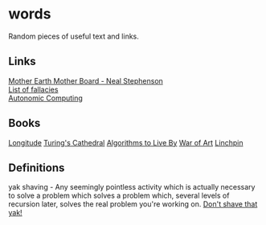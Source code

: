 # words
Random pieces of useful text and links.

## Links
[Mother Earth Mother Board - Neal Stephenson](https://www.wired.com/1996/12/ffglass/)  
[List of fallacies](https://en.wikipedia.org/wiki/List_of_fallacies)  
[Autonomic Computing](https://en.wikipedia.org/wiki/Autonomic_computing)  

## Books
[Longitude](https://en.wikipedia.org/wiki/Longitude_(book))
[Turing's Cathedral](https://www.amazon.com/Turings-Cathedral-Origins-Digital-Universe/dp/1400075998/)
[Algorithms to Live By](https://www.amazon.com/Algorithms-Live-Computer-Science-Decisions/dp/1627790365/)
[War of Art](https://www.amazon.com/War-Art-Through-Creative-Battles/dp/1936891026/)
[Linchpin](https://www.amazon.com/Linchpin-Are-Indispensable-Seth-Godin/dp/1591844096)


## Definitions

yak shaving - Any seemingly pointless activity which is actually necessary to solve a problem which solves a problem which, several levels of recursion later, solves the real problem you're working on. [Don't shave that yak!](http://sethgodin.typepad.com/seths_blog/2005/03/dont_shave_that.html)  


